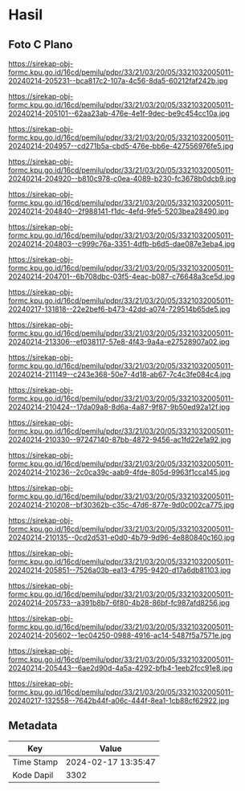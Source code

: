 # Hasil

## Foto C Plano

https://sirekap-obj-formc.kpu.go.id/16cd/pemilu/pdpr/33/21/03/20/05/3321032005011-20240214-205231--bca817c2-107a-4c56-8da5-60212faf242b.jpg

https://sirekap-obj-formc.kpu.go.id/16cd/pemilu/pdpr/33/21/03/20/05/3321032005011-20240214-205101--62aa23ab-476e-4e1f-9dec-be9c454cc10a.jpg

https://sirekap-obj-formc.kpu.go.id/16cd/pemilu/pdpr/33/21/03/20/05/3321032005011-20240214-204957--cd271b5a-cbd5-476e-bb6e-427556976fe5.jpg

https://sirekap-obj-formc.kpu.go.id/16cd/pemilu/pdpr/33/21/03/20/05/3321032005011-20240214-204920--b810c978-c0ea-4089-b230-fc3678b0dcb9.jpg

https://sirekap-obj-formc.kpu.go.id/16cd/pemilu/pdpr/33/21/03/20/05/3321032005011-20240214-204840--2f988141-f1dc-4efd-9fe5-5203bea28490.jpg

https://sirekap-obj-formc.kpu.go.id/16cd/pemilu/pdpr/33/21/03/20/05/3321032005011-20240214-204803--c999c76a-3351-4dfb-b6d5-dae087e3eba4.jpg

https://sirekap-obj-formc.kpu.go.id/16cd/pemilu/pdpr/33/21/03/20/05/3321032005011-20240214-204701--6b708dbc-03f5-4eac-b087-c76648a3ce5d.jpg

https://sirekap-obj-formc.kpu.go.id/16cd/pemilu/pdpr/33/21/03/20/05/3321032005011-20240217-131818--22e2bef6-b473-42dd-a074-729514b65de5.jpg

https://sirekap-obj-formc.kpu.go.id/16cd/pemilu/pdpr/33/21/03/20/05/3321032005011-20240214-213306--ef038117-57e8-4f43-9a4a-e27528907a02.jpg

https://sirekap-obj-formc.kpu.go.id/16cd/pemilu/pdpr/33/21/03/20/05/3321032005011-20240214-211149--c243e368-50e7-4d18-ab67-7c4c3fe084c4.jpg

https://sirekap-obj-formc.kpu.go.id/16cd/pemilu/pdpr/33/21/03/20/05/3321032005011-20240214-210424--17da09a8-8d6a-4a87-9f87-9b50ed92a12f.jpg

https://sirekap-obj-formc.kpu.go.id/16cd/pemilu/pdpr/33/21/03/20/05/3321032005011-20240214-210330--97247140-87bb-4872-9456-ac1fd22e1a92.jpg

https://sirekap-obj-formc.kpu.go.id/16cd/pemilu/pdpr/33/21/03/20/05/3321032005011-20240214-210236--2c0ca39c-aab9-4fde-805d-9963f1cca145.jpg

https://sirekap-obj-formc.kpu.go.id/16cd/pemilu/pdpr/33/21/03/20/05/3321032005011-20240214-210208--bf30362b-c35c-47d6-877e-9d0c002ca775.jpg

https://sirekap-obj-formc.kpu.go.id/16cd/pemilu/pdpr/33/21/03/20/05/3321032005011-20240214-210135--0cd2d531-e0d0-4b79-9d96-4e880840c160.jpg

https://sirekap-obj-formc.kpu.go.id/16cd/pemilu/pdpr/33/21/03/20/05/3321032005011-20240214-205851--7526a03b-ea13-4795-9420-d17a6db81103.jpg

https://sirekap-obj-formc.kpu.go.id/16cd/pemilu/pdpr/33/21/03/20/05/3321032005011-20240214-205733--a391b8b7-6f80-4b28-86bf-fc987afd8256.jpg

https://sirekap-obj-formc.kpu.go.id/16cd/pemilu/pdpr/33/21/03/20/05/3321032005011-20240214-205602--1ec04250-0988-4916-ac14-5487f5a7571e.jpg

https://sirekap-obj-formc.kpu.go.id/16cd/pemilu/pdpr/33/21/03/20/05/3321032005011-20240214-205443--6ae2d90d-4a5a-4292-bfb4-1eeb2fcc91e8.jpg

https://sirekap-obj-formc.kpu.go.id/16cd/pemilu/pdpr/33/21/03/20/05/3321032005011-20240217-132558--7642b44f-a06c-444f-8ea1-1cb88cf62922.jpg


## Metadata

| Key        | Value               |
| ---------- | ------------------- |
| Time Stamp | 2024-02-17 13:35:47 |
| Kode Dapil | 3302                |



